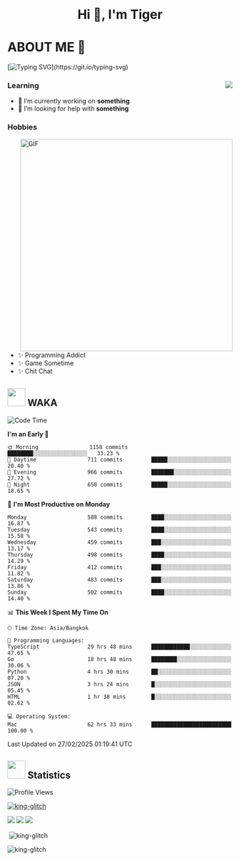 <h1 align="center">Hi 👋, I'm Tiger</h1>




# ABOUT ME 💬

[![Typing SVG](https://readme-typing-svg.herokuapp.com?color=22F771&vCenter=true&lines=A+perssionate+developer+from+nowhere.)](https://git.io/typing-svg)

<div>
 <img align="right" src="https://spotify-github-profile.vercel.app/api/view?uid=12129734423&cover_image=false&theme=default&bar_color=22d016&bar_color_cover=true" />
 <h3>Learning</h3>
 
 <ul>
  <li>🔭 I’m currently working on <b>something</b></li>
  <li>🤝 I’m looking for help with <b>something</b></li>
 </ul>
 
</div>
<div>
 <h3>Hobbies</h3>
 <img align="right" height="475px"  alt="GIF" src="https://i.pinimg.com/originals/1f/b7/db/1fb7dbee557e5ed509f7517da8a84d58.gif" />
 <ul>
  <li>✨ Programming Addict</li>
  <li>✨ Game Sometime</li>
  <li>✨ Chit Chat</li>
 </ul>
 
</div>



## <img height="40" src="https://raw.githubusercontent.com/innng/innng/master/assets/kyubey.gif"/> WAKA

<!--START_SECTION:waka-->
![Code Time](http://img.shields.io/badge/Code%20Time-3%2C431%20hrs%2057%20mins-blue)

**I'm an Early 🐤** 

```text
🌞 Morning                1158 commits        ████████░░░░░░░░░░░░░░░░░   33.23 % 
🌆 Daytime                711 commits         █████░░░░░░░░░░░░░░░░░░░░   20.40 % 
🌃 Evening                966 commits         ███████░░░░░░░░░░░░░░░░░░   27.72 % 
🌙 Night                  650 commits         █████░░░░░░░░░░░░░░░░░░░░   18.65 % 
```
📅 **I'm Most Productive on Monday** 

```text
Monday                   588 commits         ████░░░░░░░░░░░░░░░░░░░░░   16.87 % 
Tuesday                  543 commits         ████░░░░░░░░░░░░░░░░░░░░░   15.58 % 
Wednesday                459 commits         ███░░░░░░░░░░░░░░░░░░░░░░   13.17 % 
Thursday                 498 commits         ████░░░░░░░░░░░░░░░░░░░░░   14.29 % 
Friday                   412 commits         ███░░░░░░░░░░░░░░░░░░░░░░   11.82 % 
Saturday                 483 commits         ███░░░░░░░░░░░░░░░░░░░░░░   13.86 % 
Sunday                   502 commits         ████░░░░░░░░░░░░░░░░░░░░░   14.40 % 
```


📊 **This Week I Spent My Time On** 

```text
🕑︎ Time Zone: Asia/Bangkok

💬 Programming Languages: 
TypeScript               29 hrs 48 mins      ████████████░░░░░░░░░░░░░   47.65 % 
Go                       18 hrs 48 mins      ████████░░░░░░░░░░░░░░░░░   30.06 % 
Python                   4 hrs 30 mins       ██░░░░░░░░░░░░░░░░░░░░░░░   07.20 % 
JSON                     3 hrs 24 mins       █░░░░░░░░░░░░░░░░░░░░░░░░   05.45 % 
HTML                     1 hr 38 mins        █░░░░░░░░░░░░░░░░░░░░░░░░   02.62 % 

💻 Operating System: 
Mac                      62 hrs 33 mins      █████████████████████████   100.00 % 
```


 Last Updated on 27/02/2025 01:19:41 UTC
<!--END_SECTION:waka-->
## <img height="40" src="https://raw.githubusercontent.com/innng/innng/master/assets/kyubey.gif"/> Statistics
![Profile Views](https://komarev.com/ghpvc/?username=king-glitch)  

<p align="left"> 
 <a href="https://github.com/ryo-ma/github-profile-trophy">
  <img src="https://github-profile-trophy.vercel.app/?username=king-glitch&theme=dracula" alt="king-glitch" />
 </a> </p>

![](https://github-profile-summary-cards.vercel.app/api/cards/profile-details?username=king-glitch&theme=dracula)
![](https://github-profile-summary-cards.vercel.app/api/cards/stats?username=king-glitch&theme=dracula) 
![](https://github-profile-summary-cards.vercel.app/api/cards/productive-time?username=king-glitch&theme=dracula)


<p>&nbsp;<img align="center" src="https://github-readme-stats.vercel.app/api?username=king-glitch&theme=dracula" alt="king-glitch" /></p>

<p><img align="center" src="https://github-readme-streak-stats.herokuapp.com/?user=king-glitch&theme=dracula" alt="king-glitch" /></p>
